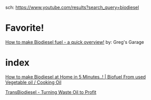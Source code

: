sch: https://www.youtube.com/results?search_query=biodiesel

# Favorite!
[How to make Biodiesel fuel - a quick overview!](https://youtu.be/4QEWsWAsRK8) by: Greg's Garage

# index
[How to make Biodiesel at Home in 5 Minutes..! | Biofuel From used Vegetable oil / Cooking Oil](https://youtu.be/4QEWsWAsRK8)

[TransBiodiesel - Turning Waste Oil to Profit](https://youtu.be/4CILkOwUWts)

